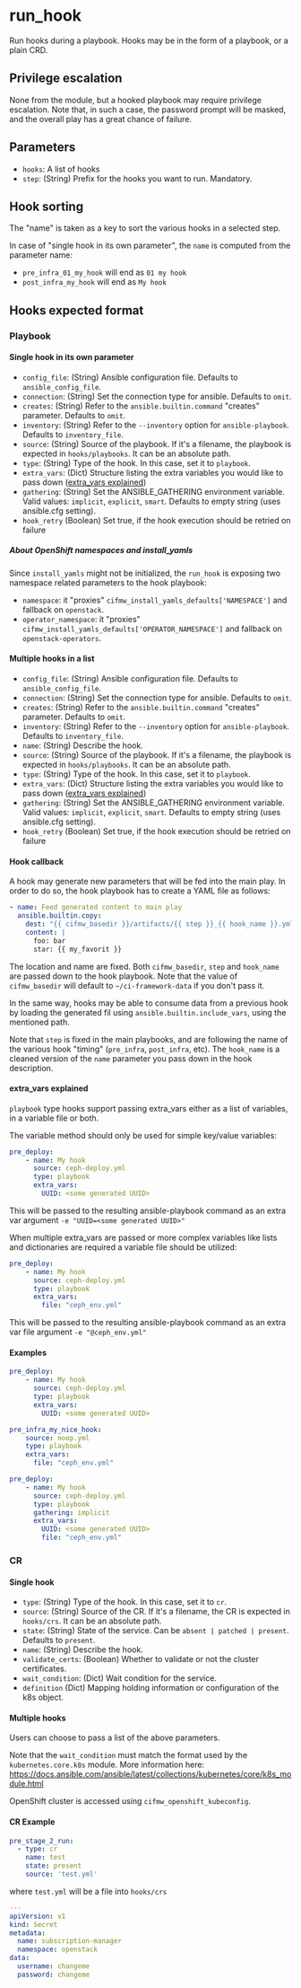 # run_hook

Run hooks during a playbook. Hooks may be in the form of a playbook, or a
plain CRD.

## Privilege escalation

None from the module, but a hooked playbook may require privilege escalation.
Note that, in such a case, the password prompt will be masked, and the overall
play has a great chance of failure.

## Parameters

* `hooks`: A list of hooks
* `step`: (String) Prefix for the hooks you want to run. Mandatory.

## Hook sorting

The "name" is taken as a key to sort the various hooks in a selected step.

In case of "single hook in its own parameter", the `name` is computed from the parameter
name:

* `pre_infra_01_my_hook` will end as `01 my hook`
* `post_infra_my_hook` will end as `My hook`

## Hooks expected format

### Playbook

#### Single hook in its own parameter

* `config_file`: (String) Ansible configuration file. Defaults to `ansible_config_file`.
* `connection`: (String) Set the connection type for ansible. Defaults to `omit`.
* `creates`: (String) Refer to the `ansible.builtin.command` "creates" parameter. Defaults to `omit`.
* `inventory`: (String) Refer to the `--inventory` option for `ansible-playbook`. Defaults to `inventory_file`.
* `source`: (String) Source of the playbook. If it's a filename, the playbook is expected in `hooks/playbooks`. It can be an absolute path.
* `type`: (String) Type of the hook. In this case, set it to `playbook`.
* `extra_vars`: (Dict) Structure listing the extra variables you would like to pass down ([extra_vars explained](#extra_vars-explained))
* `gathering`: (String) Set the ANSIBLE_GATHERING environment variable. Valid values: `implicit`, `explicit`, `smart`. Defaults to empty string (uses ansible.cfg setting).
* `hook_retry` (Boolean) Set true, if the hook execution should be retried on failure

##### About OpenShift namespaces and install_yamls

Since `install_yamls` might not be initialized, the `run_hook` is exposing two namespace related parameters to the hook playbook:

* `namespace`: it "proxies" `cifmw_install_yamls_defaults['NAMESPACE']` and fallback on `openstack`.
* `operator_namespace`: it "proxies" `cifmw_install_yamls_defaults['OPERATOR_NAMESPACE']` and fallback on `openstack-operators`.

#### Multiple hooks in a list

* `config_file`: (String) Ansible configuration file. Defaults to `ansible_config_file`.
* `connection`: (String) Set the connection type for ansible. Defaults to `omit`.
* `creates`: (String) Refer to the `ansible.builtin.command` "creates" parameter. Defaults to `omit`.
* `inventory`: (String) Refer to the `--inventory` option for `ansible-playbook`. Defaults to `inventory_file`.
* `name`: (String) Describe the hook.
* `source`: (String) Source of the playbook. If it's a filename, the playbook is expected in `hooks/playbooks`. It can be an absolute path.
* `type`: (String) Type of the hook. In this case, set it to `playbook`.
* `extra_vars`: (Dict) Structure listing the extra variables you would like to pass down ([extra_vars explained](#extra_vars-explained))
* `gathering`: (String) Set the ANSIBLE_GATHERING environment variable. Valid values: `implicit`, `explicit`, `smart`. Defaults to empty string (uses ansible.cfg setting).
* `hook_retry` (Boolean) Set true, if the hook execution should be retried on failure

#### Hook callback

A hook may generate new parameters that will be fed into the main play. In order
to do so, the hook playbook has to create a YAML file as follows:

```YAML
- name: Feed generated content to main play
  ansible.builtin.copy:
    dest: "{{ cifmw_basedir }}/artifacts/{{ step }}_{{ hook_name }}.yml"
    content: |
      foo: bar
      star: {{ my_favorit }}
```

The location and name are fixed. Both `cifmw_basedir`, `step` and `hook_name` are passed
down to the hook playbook. Note that the value of `cifmw_basedir` will default
to `~/ci-framework-data` if you don't pass it.

In the same way, hooks may be able to consume data from a previous hook by loading
the generated fil using `ansible.builtin.include_vars`, using the mentioned path.

Note that `step` is fixed in the main playbooks, and are following the name of
the various hook "timing" (`pre_infra`, `post_infra`, etc). The `hook_name` is
a cleaned version of the `name` parameter you pass down in the hook description.

#### extra_vars explained

`playbook` type hooks support passing extra_vars either as a list of variables, in a variable file or both.

The variable method should only be used for simple key/value variables:

```yaml
pre_deploy:
    - name: My hook
      source: ceph-deploy.yml
      type: playbook
      extra_vars:
        UUID: <some generated UUID>
```

This will be passed to the resulting ansible-playbook command as an extra var argument `-e "UUID=<some generated UUID>"`

When multiple extra_vars are passed or more complex variables like lists and dictionaries are required a variable file should be utilized:

```yaml
pre_deploy:
    - name: My hook
      source: ceph-deploy.yml
      type: playbook
      extra_vars:
        file: "ceph_env.yml"
```

This will be passed to the resulting ansible-playbook command as an extra var file argument `-e "@ceph_env.yml"`

#### Examples

```YAML
pre_deploy:
    - name: My hook
      source: ceph-deploy.yml
      type: playbook
      extra_vars:
        UUID: <some generated UUID>

pre_infra_my_nice_hook:
    source: noop.yml
    type: playbook
    extra_vars:
      file: "ceph_env.yml"

pre_deploy:
    - name: My hook
      source: ceph-deploy.yml
      type: playbook
      gathering: implicit
      extra_vars:
        UUID: <some generated UUID>
        file: "ceph_env.yml"
```

### CR

#### Single hook

* `type`: (String) Type of the hook. In this case, set it to `cr`.
* `source`: (String) Source of the CR. If it's a filename, the CR is expected in `hooks/crs`. It can be an absolute path.
* `state`: (String) State of the service. Can be `absent | patched | present`. Defaults to `present`.
* `name`: (String) Describe the hook.
* `validate_certs`: (Boolean) Whether to validate or not the cluster certificates.
* `wait_condition`: (Dict) Wait condition for the service.
* `definition` (Dict) Mapping holding information or configuration of the k8s object.

#### Multiple hooks

Users can choose to pass a list of the above parameters.

Note that the `wait_condition` must match the format used by the
`kubernetes.core.k8s` module. More information here:
https://docs.ansible.com/ansible/latest/collections/kubernetes/core/k8s_module.html

OpenShift cluster is accessed using `cifmw_openshift_kubeconfig`.

#### CR Example

```YAML
pre_stage_2_run:
  - type: cr
    name: test
    state: present
    source: 'test.yml'
```

where `test.yml` will be a file into `hooks/crs`

```YAML
---
apiVersion: v1
kind: Secret
metadata:
  name: subscription-manager
  namespace: openstack
data:
  username: changeme
  password: changeme
```

